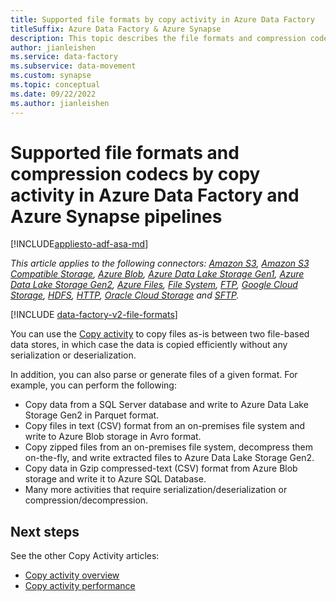 ```yaml
---
title: Supported file formats by copy activity in Azure Data Factory
titleSuffix: Azure Data Factory & Azure Synapse
description: This topic describes the file formats and compression codes that are supported by copy activity in Azure Data Factory and Azure Synapse Analytics.
author: jianleishen
ms.service: data-factory
ms.subservice: data-movement
ms.custom: synapse
ms.topic: conceptual
ms.date: 09/22/2022
ms.author: jianleishen
---
```


# Supported file formats and compression codecs by copy activity in Azure Data Factory and Azure Synapse pipelines
[!INCLUDE[appliesto-adf-asa-md](includes/appliesto-adf-asa-md.md)]

*This article applies to the following connectors: [Amazon S3](connector-amazon-simple-storage-service.md), [Amazon S3 Compatible Storage](connector-amazon-s3-compatible-storage.md), [Azure Blob](connector-azure-blob-storage.md), [Azure Data Lake Storage Gen1](connector-azure-data-lake-store.md), [Azure Data Lake Storage Gen2](connector-azure-data-lake-storage.md), [Azure Files](connector-azure-file-storage.md), [File System](connector-file-system.md), [FTP](connector-ftp.md), [Google Cloud Storage](connector-google-cloud-storage.md), [HDFS](connector-hdfs.md), [HTTP](connector-http.md), [Oracle Cloud Storage](connector-oracle-cloud-storage.md) and [SFTP](connector-sftp.md).*

[!INCLUDE [data-factory-v2-file-formats](includes/data-factory-v2-file-formats.md)] 

You can use the [Copy activity](copy-activity-overview.md) to copy files as-is between two file-based data stores, in which case the data is copied efficiently without any serialization or deserialization. 

In addition, you can also parse or generate files of a given format. For example, you can perform the following:

* Copy data from a SQL Server database and write to Azure Data Lake Storage Gen2 in Parquet format.
* Copy files in text (CSV) format from an on-premises file system and write to Azure Blob storage in Avro format.
* Copy zipped files from an on-premises file system, decompress them on-the-fly, and write extracted files to Azure Data Lake Storage Gen2.
* Copy data in Gzip compressed-text (CSV) format from Azure Blob storage and write it to Azure SQL Database.
* Many more activities that require serialization/deserialization or compression/decompression.

## Next steps

See the other Copy Activity articles:

- [Copy activity overview](copy-activity-overview.md)
- [Copy activity performance](copy-activity-performance.md)
